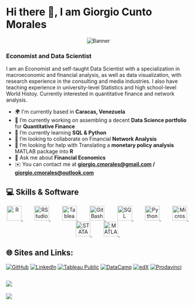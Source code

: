 # Hi there 🖖, I am Giorgio Cunto Morales
<p align = "center">
  <img src = "https://github.com/giorgiocmorales/giorgiocmorales/blob/main/math_background.jpg?raw=true" alt = "Banner">
</p>

### Economist and Data Scientist

I am an Economist and self-taught Data Scientist with a specialization in macroeconomic and financial analysis, as well as data visualization, with research experience in the consulting and media industries. I also have teaching experience in university-level Statistics and high school-level World Histoy. Currently interested in quantitative finance and network analysis.

- 🌍 I'm currently based in **Caracas, Venezuela**
- 🔭 I’m currently working on assembling a decent **Data Science portfolio** for **Quantitative Finance**
- 🧠 I’m currently learning **SQL & Python** 
- 🤝 I’m looking to collaborate on Financial **Network Analysis**
- 🤔 I’m looking for help with Translating a **monetary policy analysis** MATLAB package into **R** 
- 💬 Ask me about **Financial Economics** 
- ✉️ You can contact me at **giorgio.cmorales@gmail.com / giorgio.cmorales@outlook.com**

## 💻 Skills & Software

<p align="center">
  <!-- R -->
  <a href="https://www.r-project.org/" target="_blank">
    <img src="https://profilinator.rishav.dev/skills-assets/r.svg" alt="R" height="40">
  </a>
  &nbsp; &nbsp; &nbsp; &nbsp;
  <!-- RStudio -->
  <a href="https://posit.co/products/open-source/rstudio/" target="_blank">
    <img src="https://cdn.jsdelivr.net/gh/devicons/devicon/icons/rstudio/rstudio-original.svg" alt="RStudio" height="40">
  </a>
  &nbsp; &nbsp; &nbsp; &nbsp;
  <!-- Tableau -->
  <a href="https://www.tableau.com/" target="_blank">
    <img src="https://profilinator.rishav.dev/skills-assets/tableau.svg" alt="Tableau" height="40">
  </a>
  &nbsp; &nbsp; &nbsp; &nbsp;
  <!-- Git Bash -->
  <a href="https://git-scm.com/" target="_blank">
    <img src="https://cdn.jsdelivr.net/gh/devicons/devicon/icons/git/git-original.svg" alt="Git Bash" height="40">
  </a>
  &nbsp; &nbsp; &nbsp; &nbsp;
  <!-- SQL -->
  <a href="https://www.mysql.com/" target="_blank">
    <img src="https://profilinator.rishav.dev/skills-assets/mysql-original-wordmark.svg" alt="SQL" height="40">
  </a>
  &nbsp; &nbsp; &nbsp; &nbsp;
  <!-- Python -->
  <a href="https://www.python.org/" target="_blank">
    <img src="https://profilinator.rishav.dev/skills-assets/python-original.svg" alt="Python" height="40">
  </a>
  &nbsp; &nbsp; &nbsp; &nbsp;
  <!-- Microsoft Office -->
  <a href="https://www.microsoft.com/en-us/microsoft-365" target="_blank">
    <img src="https://img.icons8.com/fluency/48/000000/microsoft-office-2019.png" alt="Microsoft Office" height="40">
  </a>
  &nbsp; &nbsp; &nbsp; &nbsp;
  <!-- STATA -->
  <a href="https://www.stata.com/" target="_blank">
    <img src="https://www.svgrepo.com/show/374098/stata.svg" alt="STATA" height="40">
  </a>
  &nbsp; &nbsp; &nbsp; &nbsp;
  <!-- MATLAB -->
  <a href="https://www.mathworks.com/products/matlab.html" target="_blank">
    <img src="https://upload.wikimedia.org/wikipedia/commons/2/21/Matlab_Logo.png" alt="MATLAB" height="40">
  </a>
  &nbsp; &nbsp; &nbsp; &nbsp;
</p>

## 🌐 Sites and Links:

[![GitHub](https://img.shields.io/badge/GitHub-000?style=for-the-badge&logo=github&logoColor=white)](https://github.com/giorgiocmorales)
[![LinkedIn](https://img.shields.io/badge/LinkedIn-0077B5?style=for-the-badge&logo=linkedin&logoColor=white)](https://www.linkedin.com/in/giorgiocmorales/)
[![Tableau Public](https://img.shields.io/badge/Tableau_Public-E97627?style=for-the-badge&logo=tableau&logoColor=white)](https://public.tableau.com/app/profile/giorgio.cunto.morales)
[![DataCamp](https://img.shields.io/badge/DataCamp-03EF62?style=for-the-badge&logo=datacamp&logoColor=white)](https://www.datacamp.com/portfolio/giorgiocmorales)
[![edX](https://img.shields.io/badge/edX-002F9F?style=for-the-badge&logo=edx&logoColor=white)](https://profile.edx.org/u/George_The_Sage)
[![Prodavinci](https://img.shields.io/badge/Prodavinci-FF5733?style=for-the-badge)](https://www.prodavinci.com/)

![](https://github-readme-stats.vercel.app/api/top-langs/?username=giorgiocmorales&theme=dark&hide_border=false&include_all_commits=false&count_private=false&layout=compact)
---
[![](https://visitcount.itsvg.in/api?id=giorgiocmorales&icon=1&color=0)](https://visitcount.itsvg.in)
